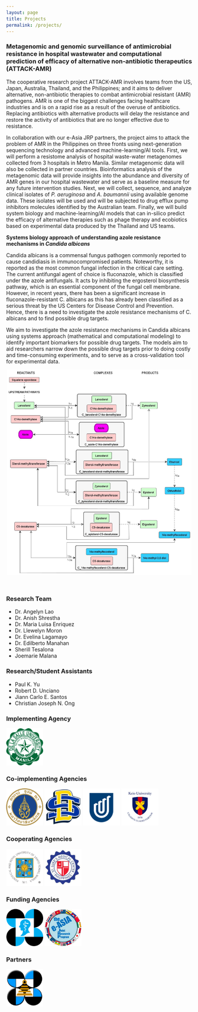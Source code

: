 ```yaml
---
layout: page
title: Projects
permalink: /projects/
---
```

<a id="attack_amr"><a/>
### **Metagenomic and genomic surveillance of antimicrobial resistance in hospital wastewater and computational prediction of efficacy of alternative non-antibiotic therapeutics (ATTACK-AMR)**

The cooperative research project ATTACK-AMR involves teams from the US, Japan, Australia, Thailand, and the Philippines; and it aims to deliver alternative, non-antibiotic therapies to combat antimicrobial resistant (AMR) pathogens. AMR is one of the biggest challenges facing healthcare industries and is on a rapid rise as a result of the overuse of antibiotics. Replacing antibiotics with alternative products will delay the resistance and restore the activity of antibiotics that are no longer effective due to resistance.

In collaboration with our e-Asia JRP partners, the project aims to attack the problem of AMR in the Philippines on three fronts using next-generation sequencing technology and advanced machine-learning/AI tools. First, we will perform a resistome analysis of hospital waste-water metagenomes collected from 3 hospitals in Metro Manila. Similar metagenomic data will also be collected in partner countries. Bioinformatics analysis of the metagenomic data will provide insights into the abundance and diversity of AMR genes in our hospital wastewater and serve as a baseline measure for any future intervention studies.  Next, we will collect, sequence, and analyze clinical isolates of *P. aeruginosa* and *A. baumannii* using available genome data. These isolates will be used and will be subjected to drug efflux pump inhibitors molecules identified by the Australian team. Finally, we will build system biology and machine-learning/AI models that can in-silico predict the efficacy of alternative therapies such as phage therapy and ecobiotics based on experimental data produced by the Thailand and US teams.

**Systems biology approach of understanding azole resistance mechanisms in *Candida albicans***

Candida albicans is a commensal fungus pathogen commonly reported to cause candidiasis in immunocompromised patients. Noteworthy, it is reported as the most common fungal infection in the critical care setting. The current antifungal agent of choice is fluconazole, which is classified under the azole antifungals. It acts by inhibiting the ergosterol biosynthesis pathway, which is an essential component of the fungal cell membrane. However, in recent years, there has been a significant increase in fluconazole-resistant C. albicans as this has already been classified as a serious threat by the US Centers for Disease Control and Prevention. Hence, there is a need to investigate the azole resistance mechanisms of C. albicans and to find possible drug targets. 

We aim to investigate the azole resistance mechanisms in Candida albicans using systems approach (mathematical and computational modeling) to identify important biomarkers for possible drug targets. The models aim to aid researchers narrow down the possible drug targets prior to doing costly and time-consuming experiments, and to serve as a cross-validation tool for experimental data.

<p style='text-align:center;'>
	<img src='/assets/erg-pathway.jpg' width='500' align='middle' />
</p>

<br>

### **Research Team**
- Dr. Angelyn Lao [<i class="fa-regular fa-envelope"></i>](mailto:angelyn.lao@dlsu.edu.ph)
- Dr. Anish Shrestha [<i class="fa-regular fa-envelope"></i>](mailto:anish.shrestha@dlsu.edu.ph)
- Dr. Maria Luisa Enriquez [<i class="fa-regular fa-envelope"></i>](mailto:ma.luisa.enriquez@dlsu.edu.ph)
- Dr. Llewelyn Moron [<i class="fa-regular fa-envelope"></i>](mailto:llewelyn.moron@dlsu.edu.ph)
- Dr. Evelina Lagamayo
- Dr. Edilberto Manahan
- Sherill Tesalona
- Joemarie Malana

### **Research/Student Assistants**
- Paul K. Yu [<i class="fa-regular fa-envelope"></i>](mailto:paul_k_yu@dlsu.edu.ph)
- Robert D. Unciano [<i class="fa-regular fa-envelope"></i>](mailto:robert.unciano@dlsu.edu.ph)
- Jiann Carlo E. Santos [<i class="fa-regular fa-envelope"></i>](mailto:jiaan_carlo_santos@dlsu.edu.ph)
- Christian Joseph N. Ong [<i class="fa-regular fa-envelope"></i>](mailto:christian_joseph_ong@dlsu.edu.ph)

### **Implementing Agency**

<a href='https://www.dlsu.edu.ph/'><img src='/assets/dlsu-logo.png' width='100' height='100' /></a>

### **Co-implementing Agencies**

<a href='https://mahidol.ac.th/'><img src='/assets/mahidol-logo.svg' width='100' height='100' /></a>
<a href='https://www.sdstate.edu/'><img src='/assets/sdstate-logo.png' width='100' height='100' /></a>
<a href='https://www.unisa.edu.au/'><img src='/assets/unisa-logo.png' width='100' height='100' /></a>
<a href='https://www.keio.ac.jp/en/'><img src='/assets/keio-logo.png' width='100' height='100' /></a>

### **Cooperating Agencies**

<a href='https://www.ust.edu.ph/'><img src='/assets/ust-logo.jpg' width='100' height='100' /></a>
<a href='https://www.stlukes.com.ph/'><img src='/assets/slmc-logo.jpg' width='100' height='100' /></a>

### **Funding Agencies** 

<a href='https://www.pchrd.dost.gov.ph/'><img src='/assets/dost-pchrd-logo.png' width='100' height='100' /></a>
<a href='https://www.the-easia.org/jrp/'><img src='/assets/easia-jrp-logo.png' width='100' height='100' /></a>

### **Partners**

<a href='https://www.sei.dost.gov.ph/'><img src='/assets/dost-sei-logo.png' width='100' height='100' /></a>
